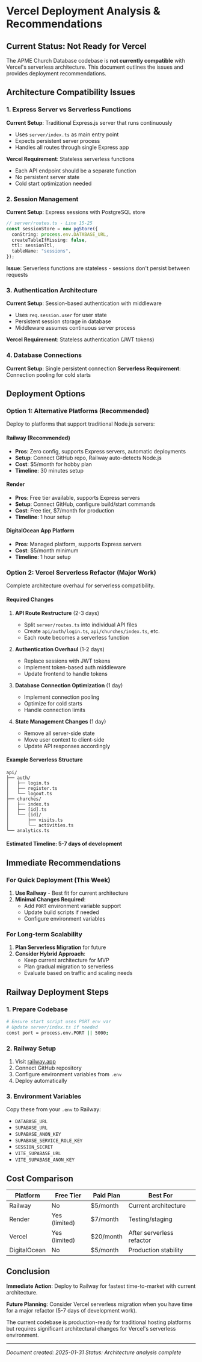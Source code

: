 # Vercel Deployment Analysis & Recommendations

## Current Status: Not Ready for Vercel

The APME Church Database codebase is **not currently compatible** with Vercel's serverless architecture. This document outlines the issues and provides deployment recommendations.

## Architecture Compatibility Issues

### 1. Express Server vs Serverless Functions
**Current Setup**: Traditional Express.js server that runs continuously
- Uses `server/index.ts` as main entry point
- Expects persistent server process
- Handles all routes through single Express app

**Vercel Requirement**: Stateless serverless functions
- Each API endpoint should be a separate function
- No persistent server state
- Cold start optimization needed

### 2. Session Management
**Current Setup**: Express sessions with PostgreSQL store
```typescript
// server/routes.ts - Line 15-25
const sessionStore = new pgStore({
  conString: process.env.DATABASE_URL,
  createTableIfMissing: false,
  ttl: sessionTtl,
  tableName: "sessions",
});
```

**Issue**: Serverless functions are stateless - sessions don't persist between requests

### 3. Authentication Architecture
**Current Setup**: Session-based authentication with middleware
- Uses `req.session.user` for user state
- Persistent session storage in database
- Middleware assumes continuous server process

**Vercel Requirement**: Stateless authentication (JWT tokens)

### 4. Database Connections
**Current Setup**: Single persistent connection
**Serverless Requirement**: Connection pooling for cold starts

## Deployment Options

### Option 1: Alternative Platforms (Recommended)
Deploy to platforms that support traditional Node.js servers:

#### Railway (Recommended)
- **Pros**: Zero config, supports Express servers, automatic deployments
- **Setup**: Connect GitHub repo, Railway auto-detects Node.js
- **Cost**: $5/month for hobby plan
- **Timeline**: 30 minutes setup

#### Render
- **Pros**: Free tier available, supports Express servers
- **Setup**: Connect GitHub, configure build/start commands
- **Cost**: Free tier, $7/month for production
- **Timeline**: 1 hour setup

#### DigitalOcean App Platform
- **Pros**: Managed platform, supports Express servers
- **Cost**: $5/month minimum
- **Timeline**: 1 hour setup

### Option 2: Vercel Serverless Refactor (Major Work)
Complete architecture overhaul for serverless compatibility.

#### Required Changes
1. **API Route Restructure** (2-3 days)
   - Split `server/routes.ts` into individual API files
   - Create `api/auth/login.ts`, `api/churches/index.ts`, etc.
   - Each route becomes a serverless function

2. **Authentication Overhaul** (1-2 days)
   - Replace sessions with JWT tokens
   - Implement token-based auth middleware
   - Update frontend to handle tokens

3. **Database Connection Optimization** (1 day)
   - Implement connection pooling
   - Optimize for cold starts
   - Handle connection limits

4. **State Management Changes** (1 day)
   - Remove all server-side state
   - Move user context to client-side
   - Update API responses accordingly

#### Example Serverless Structure
```
api/
├── auth/
│   ├── login.ts
│   ├── register.ts
│   └── logout.ts
├── churches/
│   ├── index.ts
│   ├── [id].ts
│   └── [id]/
│       ├── visits.ts
│       └── activities.ts
└── analytics.ts
```

#### Estimated Timeline: 5-7 days of development

## Immediate Recommendations

### For Quick Deployment (This Week)
1. **Use Railway** - Best fit for current architecture
2. **Minimal Changes Required**:
   - Add `PORT` environment variable support
   - Update build scripts if needed
   - Configure environment variables

### For Long-term Scalability
1. **Plan Serverless Migration** for future
2. **Consider Hybrid Approach**:
   - Keep current architecture for MVP
   - Plan gradual migration to serverless
   - Evaluate based on traffic and scaling needs

## Railway Deployment Steps

### 1. Prepare Codebase
```bash
# Ensure start script uses PORT env var
# Update server/index.ts if needed
const port = process.env.PORT || 5000;
```

### 2. Railway Setup
1. Visit [railway.app](https://railway.app)
2. Connect GitHub repository
3. Configure environment variables from `.env`
4. Deploy automatically

### 3. Environment Variables
Copy these from your `.env` to Railway:
- `DATABASE_URL`
- `SUPABASE_URL`
- `SUPABASE_ANON_KEY`
- `SUPABASE_SERVICE_ROLE_KEY`
- `SESSION_SECRET`
- `VITE_SUPABASE_URL`
- `VITE_SUPABASE_ANON_KEY`

## Cost Comparison

| Platform | Free Tier | Paid Plan | Best For |
|----------|-----------|-----------|----------|
| Railway | No | $5/month | Current architecture |
| Render | Yes (limited) | $7/month | Testing/staging |
| Vercel | Yes (limited) | $20/month | After serverless refactor |
| DigitalOcean | No | $5/month | Production stability |

## Conclusion

**Immediate Action**: Deploy to Railway for fastest time-to-market with current architecture.

**Future Planning**: Consider Vercel serverless migration when you have time for a major refactor (5-7 days of development work).

The current codebase is production-ready for traditional hosting platforms but requires significant architectural changes for Vercel's serverless environment.

---

*Document created: 2025-01-31*
*Status: Architecture analysis complete*